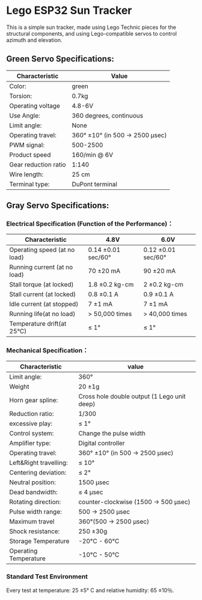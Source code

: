 # Lego ESP32 Sun Tracker

This is a simple sun tracker, made using Lego Technic pieces for the structural components, and using Lego-compatible servos to control azimuth and elevation.

## Green Servo Specifications:

| Characteristic       | Value                          |
|----------------------|--------------------------------|
| Color:               | green                          |
| Torsion:             | 0.7kg                          |
| Operating voltage    | 4.8-6V                         |
| Use Angle:           | 360 degrees, continuous        |
| Limit angle:         | None                           |
| Operating travel:    | 360° ±10° (in 500 → 2500 μsec) |
| PWM signal:          | 500-2500                       |
| Product speed        | 160/min @ 6V                   |
| Gear reduction ratio | 1:140                          |
| Wire length:         | 25 cm                          |
| Terminal type:       | DuPont terminal                |

## Gray Servo Specifications:

### Electrical Specification (Function of the Performance)：

| Characteristic               | 4.8V               | 6.0V               |
|------------------------------|--------------------|--------------------|
| Operating speed (at no load) | 0.14 ±0.01 sec/60° | 0.12 ±0.01 sec/60° |
| Running current (at no load) | 70 ±20 mA          | 90 ±20 mA          |
| Stall torque (at locked)     | 1.8 ±0.2 kg-cm     | 2 ±0.2 kg-cm       |
| Stall current (at locked)    | 0.8 ±0.1 A         | 0.9 ±0.1 A         |
| Idle current (at stopped)    | 7 ±1 mA            | 7 ±1 mA            |
| Running life(at no load)     | > 50,000 times     | > 40,000 times     |
| Temperature drift(at 25°C)   | ≤ 1°               | ≤ 1°               |

### Mechanical Specification：

| Characteristic          | value                                       |
|-------------------------|---------------------------------------------|
| Limit angle:            | 360°                                        |
| Weight                  | 20 ±1g                                      |
| Horn gear spline:       | Cross hole double output (1 Lego unit deep) |
| Reduction ratio:        | 1/300                                       |
| excessive play:         | ≤ 1°                                        |
| Control system:         | Change the pulse width                      |
| Amplifier type:         | Digital controller                          |
| Operating travel:       | 360° ±10° (in 500 → 2500 μsec)              |
| Left&Right travelling:  | ≤ 10°                                       |
| Centering deviation:    | ≤ 2°                                        |
| Neutral position:       | 1500 μsec                                   |
| Dead bandwidth:         | ≤ 4 μsec                                    |
| Rotating direction:     | counter-clockwise (1500 → 500 μsec)         |
| Pulse width range:      | 500 → 2500 μsec                             |
| Maximum travel          | 360°(500 → 2500 μsec)                       |
| Shock resistance:       | 250 ±30g                                    |
| Storage Temperature     | -20°C - 60°C                                |
| Operating Temperature   | -10°C - 50°C                                |

### Standard Test Environment

Every test at temperature: 25 ±5° C and relative humidity: 65 ±10％.
